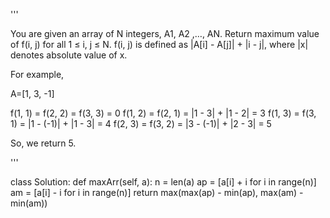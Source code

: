 '''

You are given an array of N integers, A1, A2 ,…, AN. Return maximum value of f(i, j) for all 1 ≤ i, j ≤ N.
f(i, j) is defined as |A\[i\] - A\[j\]| + |i - j|, where |x| denotes absolute value of x.

For example,

A=\[1, 3, -1\]

f(1, 1) = f(2, 2) = f(3, 3) = 0
f(1, 2) = f(2, 1) = |1 - 3| + |1 - 2| = 3
f(1, 3) = f(3, 1) = |1 - (-1)| + |1 - 3| = 4
f(2, 3) = f(3, 2) = |3 - (-1)| + |2 - 3| = 5

So, we return 5.

'''

class Solution:
def maxArr(self, a):
n = len(a)
ap = \[a\[i\] + i for i in range(n)\]
am = \[a\[i\] - i for i in range(n)\]
return max(max(ap) - min(ap), max(am) - min(am))
